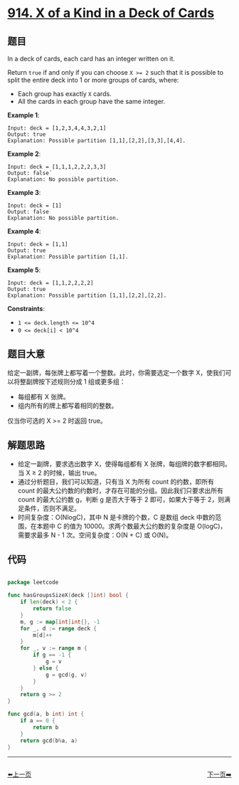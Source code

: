 # [914. X of a Kind in a Deck of Cards](https://leetcode.com/problems/x-of-a-kind-in-a-deck-of-cards/)


## 题目

In a deck of cards, each card has an integer written on it.

Return `true` if and only if you can choose `X >= 2` such that it is possible to split the entire deck into 1 or more groups of cards, where:

- Each group has exactly `X` cards.
- All the cards in each group have the same integer.

**Example 1**:

```
Input: deck = [1,2,3,4,4,3,2,1]
Output: true
Explanation: Possible partition [1,1],[2,2],[3,3],[4,4].
```

**Example 2**:

```
Input: deck = [1,1,1,2,2,2,3,3]
Output: false´
Explanation: No possible partition.
```

**Example 3**:

```
Input: deck = [1]
Output: false
Explanation: No possible partition.
```

**Example 4**:

```
Input: deck = [1,1]
Output: true
Explanation: Possible partition [1,1].
```

**Example 5**:

```
Input: deck = [1,1,2,2,2,2]
Output: true
Explanation: Possible partition [1,1],[2,2],[2,2].
```

**Constraints**:

- `1 <= deck.length <= 10^4`
- `0 <= deck[i] < 10^4`

## 题目大意

给定一副牌，每张牌上都写着一个整数。此时，你需要选定一个数字 X，使我们可以将整副牌按下述规则分成 1 组或更多组：

- 每组都有 X 张牌。
- 组内所有的牌上都写着相同的整数。

仅当你可选的 X >= 2 时返回 true。


## 解题思路

- 给定一副牌，要求选出数字 X，使得每组都有 X 张牌，每组牌的数字都相同。当 X ≥ 2 的时候，输出 true。
- 通过分析题目，我们可以知道，只有当 X 为所有 count 的约数，即所有 count 的最大公约数的约数时，才存在可能的分组。因此我们只要求出所有 count 的最大公约数 g，判断 g 是否大于等于 2 即可，如果大于等于 2，则满足条件，否则不满足。
- 时间复杂度：O(NlogC)，其中 N 是卡牌的个数，C 是数组 deck 中数的范围，在本题中 C 的值为 10000。求两个数最大公约数的复杂度是 O(logC)，需要求最多 N - 1 次。空间复杂度：O(N + C) 或 O(N)。

## 代码

```go

package leetcode

func hasGroupsSizeX(deck []int) bool {
	if len(deck) < 2 {
		return false
	}
	m, g := map[int]int{}, -1
	for _, d := range deck {
		m[d]++
	}
	for _, v := range m {
		if g == -1 {
			g = v
		} else {
			g = gcd(g, v)
		}
	}
	return g >= 2
}

func gcd(a, b int) int {
	if a == 0 {
		return b
	}
	return gcd(b%a, a)
}

```


----------------------------------------------
<div style="display: flex;justify-content: space-between;align-items: center;">
<p><a href="https://books.halfrost.com/leetcode/ChapterFour/0900~0999/0911.Online-Election/">⬅️上一页</a></p>
<p><a href="https://books.halfrost.com/leetcode/ChapterFour/0900~0999/0918.Maximum-Sum-Circular-Subarray/">下一页➡️</a></p>
</div>
